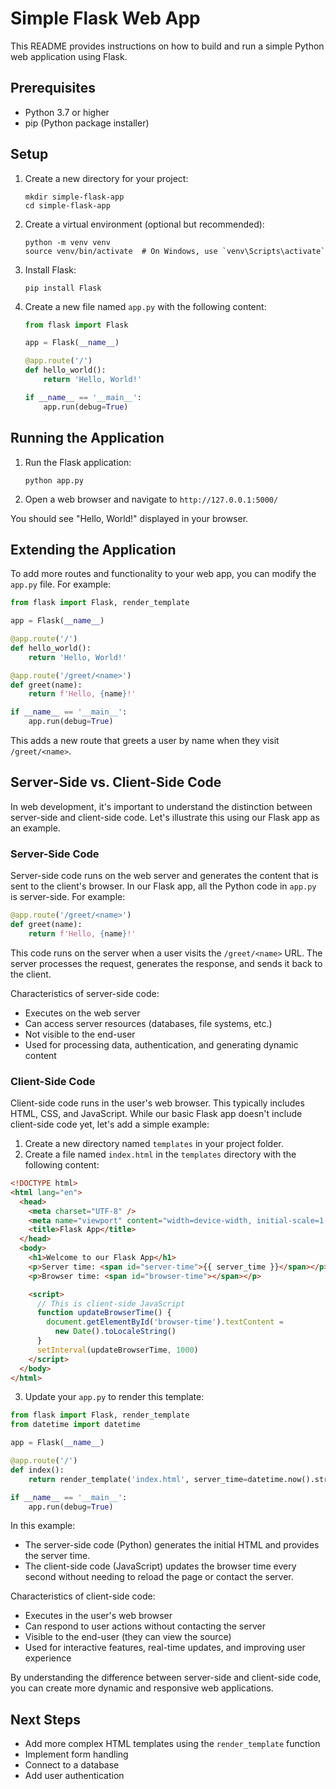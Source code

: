 # Simple Flask Web App

This README provides instructions on how to build and run a simple Python web application using Flask.

## Prerequisites

- Python 3.7 or higher
- pip (Python package installer)

## Setup

1. Create a new directory for your project:

   ```
   mkdir simple-flask-app
   cd simple-flask-app
   ```

2. Create a virtual environment (optional but recommended):

   ```
   python -m venv venv
   source venv/bin/activate  # On Windows, use `venv\Scripts\activate`
   ```

3. Install Flask:

   ```
   pip install Flask
   ```

4. Create a new file named `app.py` with the following content:

   ```python
   from flask import Flask

   app = Flask(__name__)

   @app.route('/')
   def hello_world():
       return 'Hello, World!'

   if __name__ == '__main__':
       app.run(debug=True)
   ```

## Running the Application

1. Run the Flask application:

   ```
   python app.py
   ```

2. Open a web browser and navigate to `http://127.0.0.1:5000/`

You should see "Hello, World!" displayed in your browser.

## Extending the Application

To add more routes and functionality to your web app, you can modify the `app.py` file. For example:

```python
from flask import Flask, render_template

app = Flask(__name__)

@app.route('/')
def hello_world():
    return 'Hello, World!'

@app.route('/greet/<name>')
def greet(name):
    return f'Hello, {name}!'

if __name__ == '__main__':
    app.run(debug=True)
```

This adds a new route that greets a user by name when they visit `/greet/<name>`.

## Server-Side vs. Client-Side Code

In web development, it's important to understand the distinction between server-side and client-side code. Let's illustrate this using our Flask app as an example.

### Server-Side Code

Server-side code runs on the web server and generates the content that is sent to the client's browser. In our Flask app, all the Python code in `app.py` is server-side. For example:

```python
@app.route('/greet/<name>')
def greet(name):
    return f'Hello, {name}!'
```

This code runs on the server when a user visits the `/greet/<name>` URL. The server processes the request, generates the response, and sends it back to the client.

Characteristics of server-side code:

- Executes on the web server
- Can access server resources (databases, file systems, etc.)
- Not visible to the end-user
- Used for processing data, authentication, and generating dynamic content

### Client-Side Code

Client-side code runs in the user's web browser. This typically includes HTML, CSS, and JavaScript. While our basic Flask app doesn't include client-side code yet, let's add a simple example:

1. Create a new directory named `templates` in your project folder.
2. Create a file named `index.html` in the `templates` directory with the following content:

```html
<!DOCTYPE html>
<html lang="en">
  <head>
    <meta charset="UTF-8" />
    <meta name="viewport" content="width=device-width, initial-scale=1.0" />
    <title>Flask App</title>
  </head>
  <body>
    <h1>Welcome to our Flask App</h1>
    <p>Server time: <span id="server-time">{{ server_time }}</span></p>
    <p>Browser time: <span id="browser-time"></span></p>

    <script>
      // This is client-side JavaScript
      function updateBrowserTime() {
        document.getElementById('browser-time').textContent =
          new Date().toLocaleString()
      }
      setInterval(updateBrowserTime, 1000)
    </script>
  </body>
</html>
```

3. Update your `app.py` to render this template:

```python
from flask import Flask, render_template
from datetime import datetime

app = Flask(__name__)

@app.route('/')
def index():
    return render_template('index.html', server_time=datetime.now().strftime('%Y-%m-%d %H:%M:%S'))

if __name__ == '__main__':
    app.run(debug=True)
```

In this example:

- The server-side code (Python) generates the initial HTML and provides the server time.
- The client-side code (JavaScript) updates the browser time every second without needing to reload the page or contact the server.

Characteristics of client-side code:

- Executes in the user's web browser
- Can respond to user actions without contacting the server
- Visible to the end-user (they can view the source)
- Used for interactive features, real-time updates, and improving user experience

By understanding the difference between server-side and client-side code, you can create more dynamic and responsive web applications.

## Next Steps

- Add more complex HTML templates using the `render_template` function
- Implement form handling
- Connect to a database
- Add user authentication
